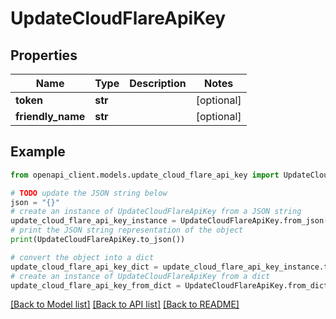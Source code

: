 # UpdateCloudFlareApiKey


## Properties

Name | Type | Description | Notes
------------ | ------------- | ------------- | -------------
**token** | **str** |  | [optional] 
**friendly_name** | **str** |  | [optional] 

## Example

```python
from openapi_client.models.update_cloud_flare_api_key import UpdateCloudFlareApiKey

# TODO update the JSON string below
json = "{}"
# create an instance of UpdateCloudFlareApiKey from a JSON string
update_cloud_flare_api_key_instance = UpdateCloudFlareApiKey.from_json(json)
# print the JSON string representation of the object
print(UpdateCloudFlareApiKey.to_json())

# convert the object into a dict
update_cloud_flare_api_key_dict = update_cloud_flare_api_key_instance.to_dict()
# create an instance of UpdateCloudFlareApiKey from a dict
update_cloud_flare_api_key_from_dict = UpdateCloudFlareApiKey.from_dict(update_cloud_flare_api_key_dict)
```
[[Back to Model list]](../README.md#documentation-for-models) [[Back to API list]](../README.md#documentation-for-api-endpoints) [[Back to README]](../README.md)


